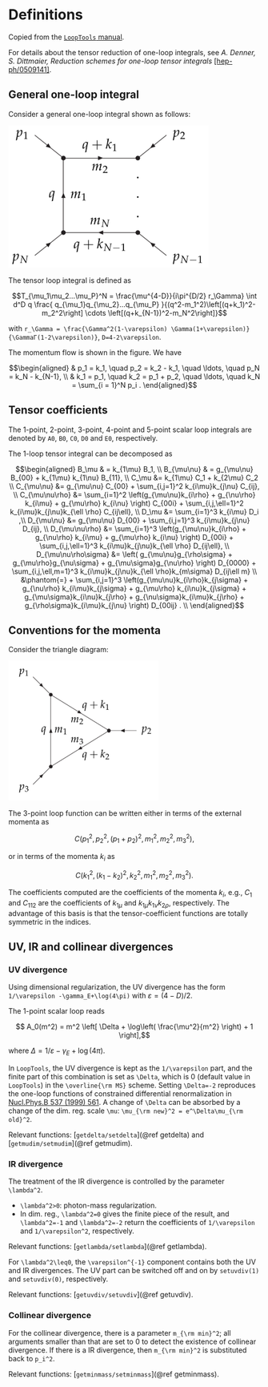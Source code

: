 # Definitions

Copied from the [`LoopTools` manual](https://github.com/fkguo/LoopTools.jl/blob/master/docs/LT215Guide.pdf).

For details about the tensor reduction of one-loop integrals, see *A. Denner, S. Dittmaier, Reduction schemes for one-loop tensor integrals* [[hep-ph/0509141]](https://inspirehep.net/literature/692154).

## General one-loop integral

Consider a general one-loop integral shown as follows:

![momentum flow in in the loop](loop_general.png)

The tensor loop integral is defined as 

```math
T_{\mu_1\mu_2...\mu_P}^N =  \frac{\mu^{4-D}}{i\pi^{D/2} r_\Gamma} \int d^D q
\frac{ q_{\mu_1}q_{\mu_2}...q_{\mu_P} }{(q^2-m_1^2)\left[(q+k_1)^2-m_2^2\right] \cdots
\left[(q+k_{N-1})^2-m_N^2\right]}
```

with ``r_\Gamma = \frac{\Gamma^2(1-\varepsilon) \Gamma(1+\varepsilon)}{\GammaΓ(1-2\varepsilon)}``, ``D=4-2\varepsilon``.

The momentum flow is shown in the figure. We have
```math
\begin{aligned}
& p_1 = k_1, \quad p_2 = k_2 - k_1, \quad \ldots, \quad p_N = k_N - k_{N-1}, \\
& k_1 = p_1, \quad k_2 = p_1 + p_2, \quad \ldots, \quad k_N = \sum_{i = 1}^N p_i .
\end{aligned}
```

## Tensor coefficients

The 1-point, 2-point, 3-point, 4-point and 5-point scalar loop integrals are denoted by `A0`, `B0`, `C0`, `D0` and `E0`, respectively.

The 1-loop tensor integral can be decomposed as
```math
\begin{aligned}
B_\mu & = k_{1\mu} B_1, \\
B_{\mu\nu} & = g_{\mu\nu} B_{00} + k_{1\mu} k_{1\nu} B_{11}, \\
C_\mu &= k_{1\mu} C_1 + k_{2\mu} C_2 \\
C_{\mu\nu} &= g_{\mu\nu} C_{00} + \sum_{i,j=1}^2 k_{i\mu}k_{j\nu} C_{ij}, \\
C_{\mu\nu\rho} &= \sum_{i=1}^2 \left(g_{\mu\nu}k_{i\rho} + g_{\nu\rho} k_{i\mu} + g_{\mu\rho} k_{i\nu} \right) C_{00i} + \sum_{i,j,\ell=1}^2 k_{i\mu}k_{j\nu}k_{\ell \rho} C_{ij\ell}, \\
D_\mu &= \sum_{i=1}^3 k_{i\mu} D_i ,\\
D_{\mu\nu} &= g_{\mu\nu} D_{00} + \sum_{i,j=1}^3 k_{i\mu}k_{j\nu} D_{ij}, \\
D_{\mu\nu\rho} &= \sum_{i=1}^3 \left(g_{\mu\nu}k_{i\rho} + g_{\nu\rho} k_{i\mu} + g_{\mu\rho} k_{i\nu} \right) D_{00i} + \sum_{i,j,\ell=1}^3 k_{i\mu}k_{j\nu}k_{\ell \rho} D_{ij\ell}, \\
D_{\mu\nu\rho\sigma} &= \left( g_{\mu\nu}g_{\rho\sigma} + g_{\mu\rho}g_{\nu\sigma} + g_{\mu\sigma}g_{\nu\rho} \right) D_{0000} + \sum_{i,j,\ell,m=1}^3 k_{i\mu}k_{j\nu}k_{\ell \rho}k_{m\sigma} D_{ij\ell m} \\
&\phantom{=} + \sum_{i,j=1}^3 \left(g_{\mu\nu}k_{i\rho}k_{j\sigma} + g_{\nu\rho} k_{i\mu}k_{j\sigma} + g_{\mu\rho} k_{i\nu}k_{j\sigma} 
+ g_{\mu\sigma}k_{i\nu}k_{j\rho} + g_{\nu\sigma}k_{i\mu}k_{j\rho} + g_{\rho\sigma}k_{i\mu}k_{j\nu} \right) D_{00ij} . \\
\end{aligned}
```

## Conventions for the momenta

Consider the triangle diagram:

![triangle](triangle.png)

The 3-point loop function can be written either in terms of the external momenta as
```math
C\left(p_1^2, p_2^2, (p_1+p_2)^2, m_1^2, m_2^2, m_3^2 \right),
```
or in terms of the momenta $k_i$ as
```math
C\left(k_1^2, (k_1-k_2)^2, k_2^2, m_1^2, m_2^2, m_3^2 \right).
```
The coefficients computed are the coefficients of the momenta $k_i$, e.g., $C_1$ and $C_{112}$ are the coefficients of $k_{1\mu}$ and $k_{1\mu}k_{1\nu}k_{2\rho}$, respectively. The advantage of this basis is that the tensor-coefficient functions are totally symmetric in the indices.

## UV, IR and collinear divergences

### UV divergence

Using dimensional regularization, the UV divergence has the form ``1/\varepsilon -\gamma_E+\log(4\pi)``
with $\varepsilon = (4-D)/2$.

The 1-point scalar loop reads
```math
  A_0(m^2) = m^2 \left[ \Delta + \log\left( \frac{\mu^2}{m^2} \right) + 1 \right],
```
where $\Delta = 1/\varepsilon -\gamma_E+\log(4\pi)$.

In `LoopTools`, the UV divergence is kept as the ``1/\varepsilon`` part, and the finite part of this 
combination is set as ``\Delta``, which is $0$ (default value in `LoopTools`) in the ``\overline{\rm MS}`` scheme.
Setting ``\Delta=-2`` reproduces the one-loop functions of constrained differential renormalization 
in [Nucl.Phys.B 537 (1999) 561](https://inspirehep.net/literature/472202).
A change of ``\Delta`` can be absorbed by a change of the dim. reg. scale ``\mu``: 
``\mu_{\rm new}^2 = e^\Delta\mu_{\rm old}^2``. 

Relevant functions: [`getdelta/setdelta`](@ref getdelta) and [`getmudim/setmudim`](@ref getmudim).


### IR divergence

The treatment of the IR divergence is controlled by the parameter ``\lambda^2``. 
- ``\lambda^2>0``: photon-mass regularization.
- In dim. reg., ``\lambda^2=0`` gives the finite piece of the result, 
  and ``\lambda^2=-1`` and ``\lambda^2=-2`` return the coefficients of ``1/\varepsilon``
  and ``1/\varepsilon^2``, respectively.

Relevant functions: [`getlambda/setlambda`](@ref getlambda).

For ``\lambda^2\leq0``, the ``\varepsilon^{-1}`` component contains both the UV and IR divergences.
The UV part can be switched off and on by `setuvdiv(1)` and `setuvdiv(0)`, respectively.

Relevant functions: [`getuvdiv/setuvdiv`](@ref getuvdiv).


### Collinear divergence

For the collinear divergence, there is a parameter ``m_{\rm min}^2``; 
all arguments smaller than that are set to 0 to detect the existence of collinear divergence.
If there is a IR divergence, then ``m_{\rm min}^2`` is substituted back to ``p_i^2``.

Relevant functions: [`getminmass/setminmass`](@ref getminmass).


